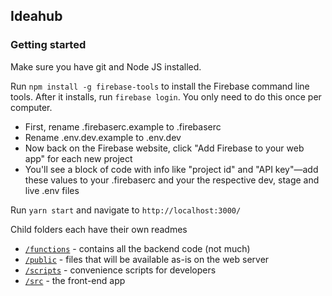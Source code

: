 ## Ideahub

### Getting started

Make sure you have git and Node JS installed.

Run `npm install -g firebase-tools` to install the Firebase command line tools. After it installs, run `firebase login`. You only need to do this once per computer.

- First, rename .firebaserc.example to .firebaserc
- Rename .env.dev.example to .env.dev
- Now back on the Firebase website, click "Add Firebase to your web app" for each new project
- You'll see a block of code with info like "project id" and "API key"—add these values to your .firebaserc and your the respective dev, stage and live .env files

Run `yarn start` and navigate to `http://localhost:3000/`

Child folders each have their own readmes

- [`/functions`](https://github.com/canonical-web-and-design/ideahub/tree/master/functions) - contains all the backend code (not much)
- [`/public`](https://github.com/canonical-web-and-design/ideahub/tree/master/public) - files that will be available as-is on the web server
- [`/scripts`](https://github.com/canonical-web-and-design/ideahub/tree/master/scripts) - convenience scripts for developers
- [`/src`](https://github.com/canonical-web-and-design/ideahub/tree/master/src) - the front-end app

